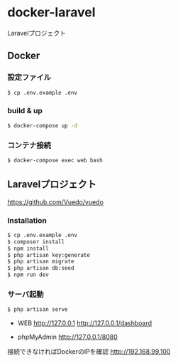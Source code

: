 # docker-laravel

Laravelプロジェクト

## Docker

### 設定ファイル
```bash
$ cp .env.example .env
```

### build & up
```bash
$ docker-compose up -d
```

### コンテナ接続
```bash
$ docker-compose exec web bash
```

## Laravelプロジェクト

https://github.com/Vuedo/vuedo

### Installation
```bash
$ cp .env.example .env
$ composer install
$ npm install
$ php artisan key:generate
$ php artisan migrate
$ php artisan db:seed
$ npm run dev
```

### サーバ起動
```bash
$ php artisan serve
```

* WEB
http://127.0.0.1
http://127.0.0.1/dashboard

* phpMyAdmin
http://127.0.0.1/8080

接続できなければDockerのIPを確認
http://192.168.99.100